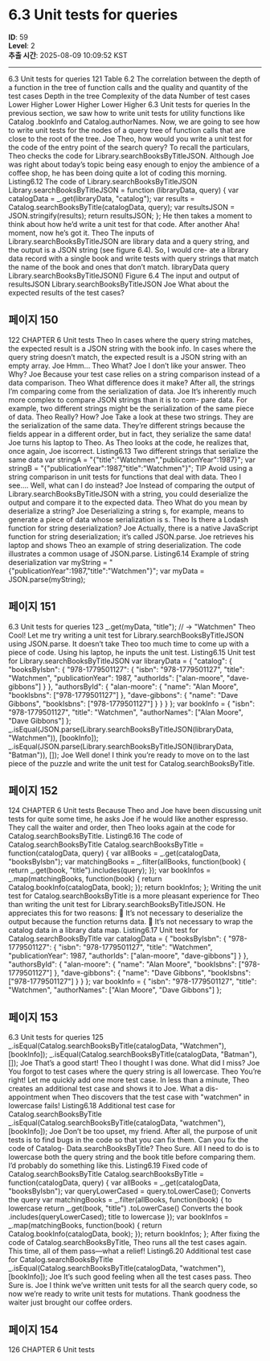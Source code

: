# 6.3 Unit tests for queries

**ID**: 59  
**Level**: 2  
**추출 시간**: 2025-08-09 10:09:52 KST

---

6.3 Unit tests for queries 121
Table 6.2 The correlation between the depth of a function in the tree of function calls and the
quality and quantity of the test cases
Depth in the tree Complexity of the data Number of test cases
Lower Higher Lower
Higher Lower Higher
6.3 Unit tests for queries
In the previous section, we saw how to write unit tests for utility functions like Catalog
.bookInfo and Catalog.authorNames. Now, we are going to see how to write unit tests
for the nodes of a query tree of function calls that are close to the root of the tree.
Joe Theo, how would you write a unit test for the code of the entry point of the
search query?
To recall the particulars, Theo checks the code for Library.searchBooksByTitleJSON.
Although Joe was right about today’s topic being easy enough to enjoy the ambience of a
coffee shop, he has been doing quite a lot of coding this morning.
Listing6.12 The code of Library.searchBooksByTitleJSON
Library.searchBooksByTitleJSON = function (libraryData, query) {
var catalogData = _.get(libraryData, "catalog");
var results = Catalog.searchBooksByTitle(catalogData, query);
var resultsJSON = JSON.stringify(results);
return resultsJSON;
};
He then takes a moment to think about how he’d write a unit test for that code. After
another Aha! moment, now he’s got it.
Theo The inputs of Library.searchBooksByTitleJSON are library data and a
query string, and the output is a JSON string (see figure 6.4). So, I would cre-
ate a library data record with a single book and write tests with query strings
that match the name of the book and ones that don’t match.
libraryData query
Library.searchBooksByTitleJSON()
Figure 6.4 The input and output of
resultsJSON Library.searchBooksByTitleJSON
Joe What about the expected results of the test cases?

## 페이지 150

122 CHAPTER 6 Unit tests
Theo In cases where the query string matches, the expected result is a JSON string
with the book info. In cases where the query string doesn’t match, the
expected result is a JSON string with an empty array.
Joe Hmm...
Theo What?
Joe I don’t like your answer.
Theo Why?
Joe Because your test case relies on a string comparison instead of a data comparison.
Theo What difference does it make? After all, the strings I’m comparing come from
the serialization of data.
Joe It’s inherently much more complex to compare JSON strings than it is to com-
pare data. For example, two different strings might be the serialization of the
same piece of data.
Theo Really? How?
Joe Take a look at these two strings. They are the serialization of the same data.
They’re different strings because the fields appear in a different order, but in
fact, they serialize the same data!
Joe turns his laptop to Theo. As Theo looks at the code, he realizes that, once again, Joe
iscorrect.
Listing6.13 Two different strings that serialize the same data
var stringA = "{\"title\":\"Watchmen\",\"publicationYear\":1987}";
var stringB = "{\"publicationYear\":1987,\"title\":\"Watchmen\"}";
TIP Avoid using a string comparison in unit tests for functions that deal with data.
Theo I see.... Well, what can I do instead?
Joe Instead of comparing the output of Library.searchBooksByTitleJSON with
a string, you could deserialize the output and compare it to the expected data.
Theo What do you mean by deserialize a string?
Joe Deserializing a string s, for example, means to generate a piece of data whose
serialization is s.
Theo Is there a Lodash function for string deserialization?
Joe Actually, there is a native JavaScript function for string deserialization; it’s
called JSON.parse.
Joe retrieves his laptop and shows Theo an example of string deserialization. The code
illustrates a common usage of JSON.parse.
Listing6.14 Example of string deserialization
var myString = "{\"publicationYear\":1987,\"title\":\"Watchmen\"}";
var myData = JSON.parse(myString);

## 페이지 151

6.3 Unit tests for queries 123
_.get(myData, "title");
// → "Watchmen"
Theo Cool! Let me try writing a unit test for Library.searchBooksByTitleJSON
using JSON.parse.
It doesn’t take Theo too much time to come up with a piece of code. Using his laptop, he
inputs the unit test.
Listing6.15 Unit test for Library.searchBooksByTitleJSON
var libraryData = {
"catalog": {
"booksByIsbn": {
"978-1779501127": {
"isbn": "978-1779501127",
"title": "Watchmen",
"publicationYear": 1987,
"authorIds": ["alan-moore",
"dave-gibbons"]
}
},
"authorsById": {
"alan-moore": {
"name": "Alan Moore",
"bookIsbns": ["978-1779501127"]
},
"dave-gibbons": {
"name": "Dave Gibbons",
"bookIsbns": ["978-1779501127"]
}
}
}
};
var bookInfo = {
"isbn": "978-1779501127",
"title": "Watchmen",
"authorNames": ["Alan Moore",
"Dave Gibbons"]
};
_.isEqual(JSON.parse(Library.searchBooksByTitleJSON(libraryData,
"Watchmen")),
[bookInfo]);
_.isEqual(JSON.parse(Library.searchBooksByTitleJSON(libraryData,
"Batman")),
[]);
Joe Well done! I think you’re ready to move on to the last piece of the puzzle and
write the unit test for Catalog.searchBooksByTitle.

## 페이지 152

124 CHAPTER 6 Unit tests
Because Theo and Joe have been discussing unit tests for quite some time, he asks Joe if he
would like another espresso. They call the waiter and order, then Theo looks again at the
code for Catalog.searchBooksByTitle.
Listing6.16 The code of Catalog.searchBooksByTitle
Catalog.searchBooksByTitle = function(catalogData, query) {
var allBooks = _.get(catalogData, "booksByIsbn");
var matchingBooks = _.filter(allBooks, function(book) {
return _.get(book, "title").includes(query);
});
var bookInfos = _.map(matchingBooks, function(book) {
return Catalog.bookInfo(catalogData, book);
});
return bookInfos;
};
Writing the unit test for Catalog.searchBooksByTitle is a more pleasant experience for
Theo than writing the unit test for Library.searchBooksByTitleJSON. He appreciates
this for two reasons:
 It’s not necessary to deserialize the output because the function returns data.
 It’s not necessary to wrap the catalog data in a library data map.
Listing6.17 Unit test for Catalog.searchBooksByTitle
var catalogData = {
"booksByIsbn": {
"978-1779501127": {
"isbn": "978-1779501127",
"title": "Watchmen",
"publicationYear": 1987,
"authorIds": ["alan-moore",
"dave-gibbons"]
}
},
"authorsById": {
"alan-moore": {
"name": "Alan Moore",
"bookIsbns": ["978-1779501127"]
},
"dave-gibbons": {
"name": "Dave Gibbons",
"bookIsbns": ["978-1779501127"]
}
}
};
var bookInfo = {
"isbn": "978-1779501127",
"title": "Watchmen",
"authorNames": ["Alan Moore",
"Dave Gibbons"]
};

## 페이지 153

6.3 Unit tests for queries 125
_.isEqual(Catalog.searchBooksByTitle(catalogData, "Watchmen"), [bookInfo]);
_.isEqual(Catalog.searchBooksByTitle(catalogData, "Batman"), []);
Joe That’s a good start!
Theo I thought I was done. What did I miss?
Joe You forgot to test cases where the query string is all lowercase.
Theo You’re right! Let me quickly add one more test case.
In less than a minute, Theo creates an additional test case and shows it to Joe. What a dis-
appointment when Theo discovers that the test case with "watchmen" in lowercase fails!
Listing6.18 Additional test case for Catalog.searchBooksByTitle
_.isEqual(Catalog.searchBooksByTitle(catalogData, "watchmen"),
[bookInfo]);
Joe Don’t be too upset, my friend. After all, the purpose of unit tests is to find bugs
in the code so that you can fix them. Can you fix the code of Catalog-
Data.searchBooksByTitle?
Theo Sure. All I need to do is to lowercase both the query string and the book title
before comparing them. I’d probably do something like this.
Listing6.19 Fixed code of Catalog.searchBooksByTitle
Catalog.searchBooksByTitle = function(catalogData, query) {
var allBooks = _.get(catalogData, "booksByIsbn");
var queryLowerCased = query.toLowerCase();
Converts the query
var matchingBooks = _.filter(allBooks, function(book) {
to lowercase
return _.get(book, "title")
.toLowerCase()
Converts the book
.includes(queryLowerCased);
title to lowercase
});
var bookInfos = _.map(matchingBooks, function(book) {
return Catalog.bookInfo(catalogData, book);
});
return bookInfos;
};
After fixing the code of Catalog.searchBooksByTitle, Theo runs all the test cases
again. This time, all of them pass—what a relief!
Listing6.20 Additional test case for Catalog.searchBooksByTitle
_.isEqual(Catalog.searchBooksByTitle(catalogData, "watchmen"),
[bookInfo]);
Joe It’s such good feeling when all the test cases pass.
Theo Sure is.
Joe I think we’ve written unit tests for all the search query code, so now we’re ready
to write unit tests for mutations. Thank goodness the waiter just brought our
coffee orders.

## 페이지 154

126 CHAPTER 6 Unit tests
